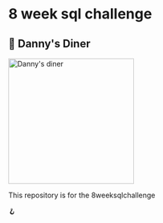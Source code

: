 # 8 week sql challenge

## :ramen: Danny's Diner

<img src="https://8weeksqlchallenge.com/images/case-study-designs/1.png" alt="Danny's diner" width="250"/>

<!-- ![Danny's diner](images/case-study-1.png|width=200) -->

This repository is for the 8weeksqlchallenge

:hook:
